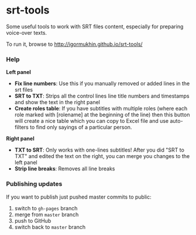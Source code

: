 # srt-tools
Some useful tools to work with SRT files content, especially for preparing voice-over texts.

To run it, browse to
http://igormukhin.github.io/srt-tools/

### Help

**Left panel**
- **Fix line numbers**: Use this if you manually removed or added lines in the srt files
- **SRT to TXT**: Strips all the control lines line title numbers and timestamps and show the text in the right panel
- **Create roles table**: If you have subtitles with multiple roles (where each role marked with [rolename] at the beginning of the line) then this button will create a nice table which you can copy to Excel file and use auto-filters to find only sayings of a particular person.

**Right panel**
- **TXT to SRT**: Only works with one-lines subtitles! After you did "SRT to TXT" and edited the text on the right, you can merge you changes to the left panel
- **Strip line breaks**: Removes all line breaks

### Publishing updates

If you want to publish just pushed master commits to public: 

1. switch to `gh-pages` branch
2. merge from `master` branch
3. push to GitHub
4. switch back to `master` branch
